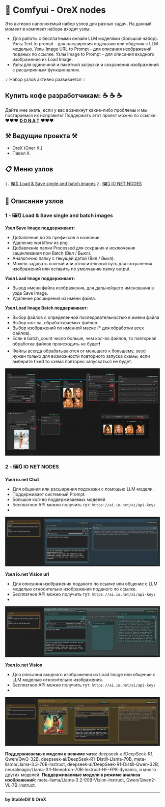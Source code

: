 # 🤫 Comfyui - OreX nodes 

Это активно наполняемый набор узлов для разных задач. На данный момент в комплект набора входят узлы:
- Для работы с бесплатными онлайн LLM моделями (большой набор). Узлы Text to prompt - для расширения подсказки или общения с LLM моделью. Узлы Image URL to Prompt - для описания изображений поданых по ссылке. Узлы Image to Prompt - для описания входного изображения из Load Image.
- Узлы для одиночной и пакетной загрузки и сохранения изображений с расширинным функционалом.

💡 Набор узлов активно развивается 💡

## Купить кофе разработчикам: ☕  ☕  ☕
Дайте мне знать, если у вас возникнут какие-либо проблемы и мы постараемся их исправить!
Поддержать этот проект можно по ссылке: ❤️❤️❤️ **[D O N A T](https://www.donationalerts.com/r/orex21)** ❤️❤️❤️

## ⚒️ Ведущие проекта ⚒️
- OreX (Олег К.)
- Павел К.

## 📋 Меню узлов
`1.` [🖼️🔃 Load & Save single and batch images](#1----Load-&-Save-single-and-batch-images) 
`2.` [🖼️🔃 IO NET NODES](#2----IO-NET-NODES)

## 📝 Описание узлов

### 1 - 🖼️🔃 Load & Save single and batch images

**Узел Save Image поддерживает:**
- Добавление до 3х префиксов в названии.
- Удаление workflow из png.
- Добавление папки Processed для сохрания и исключения зацикливания при Batch (Вкл / Выкл).
- Аналогично папку с текущей датой (Вкл / Выкл).
- Можно задавать полный или относительный путь для сохранения изображений или оставить по умолчанию папку output.

**Узел Load Image поддерживает:**
- Вывод имени файла изображения, для дальнейшего именования в узде Save Image.
- Удаление расширения из имени файла.

**Узел Load Image Batch поддерживает:**
- Выбор файлов с определенной последовательностью в имени файла
- Выбор кол-ва, обрабатываемых файлов.
- Выбор изображений по именной маске (* для обработки всех файлов).
- Если в batch_count число больше, чем кол-во файлов, то повторная обработка файлов происходить не будет❗
- Файлы всегда обрабатываются от меньшего к большему, seed нужен только для возможности повторного запуска схемы, если выберите fixed то схема повторно запускаться не будет.

![Show Text](screenshots/Save-Load-Image-workflow.jpg)

### 2 - 🖼️🔃 IO NET NODES

**Узел io.net Chat**
- Для общения или расширения подсказки с помощью LLM модели.
- Поддерживает системный Prompt.
- Большое кол-во поддерживаемых моделей.
- Бесплатное API можно получить тут: `https://ai.io.net/ai/api-keys`
- 
![Show Text](screenshots/ionet-txt2prompt.png)

**Узел io.net Vision url**
- Для описания изображения поданого по ссылке или общение с LLM моделью относительно изображения поданого по ссылке.
- Бесплатное API можно получить тут: `https://ai.io.net/ai/api-keys`
- 
![Show Text](screenshots/ionet-img-url2prompt.png)

**Узел io.net Vision**
- Для описания входного изображения из Load Image или общение с LLM моделью относительно изображения.
- Бесплатное API можно получить тут: `https://ai.io.net/ai/api-keys`
- 
![Show Text](screenshots/ionet-img2prompt.png)

**Поддерживаемые модели в режиме чата:** deepseek-ai/DeepSeek-R1, Qwen/QwQ-32B, deepseek-ai/DeepSeek-R1-Distill-Llama-70B, meta-llama/Llama-3.3-70B-Instruct, deepseek-ai/DeepSeek-R1-Distill-Qwen-32B, neuralmagic/Llama-3.1-Nemotron-70B-Instruct-HF-FP8-dynamic, и много других моделей.
**Поддерживаемые модели в режиме анализа изображений:** meta-llama/Llama-3.2-90B-Vision-Instruct, Qwen/Qwen2-VL-7B-Instruct.

___
**by StableDif & OreX**

